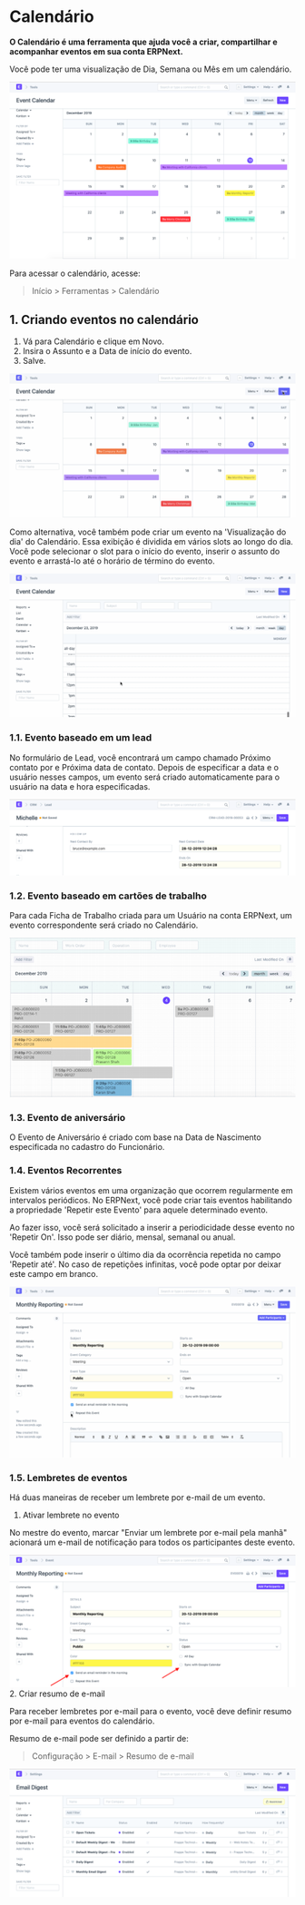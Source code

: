# Calendário


**O Calendário é uma ferramenta que ajuda você a criar, compartilhar e acompanhar eventos em sua conta ERPNext.**


Você pode ter uma visualização de Dia, Semana ou Mês em um calendário.


![Calendário](/files/using-calender-1.png)


Para acessar o calendário, acesse:



>
> Início > Ferramentas > Calendário
>
>
>


## 1. Criando eventos no calendário


1. Vá para Calendário e clique em Novo.
2. Insira o Assunto e a Data de início do evento.
3. Salve.


![Calendário](/files/using-calender-2.gif)


Como alternativa, você também pode criar um evento na 'Visualização do dia' do Calendário. Essa exibição é dividida em vários slots ao longo do dia. Você pode selecionar o slot para o início do evento, inserir o assunto do evento e arrastá-lo até o horário de término do evento.


![Calendário](/files/using-calender-3.gif)


### 1.1. Evento baseado em um lead


No formulário de Lead, você encontrará um campo chamado Próximo contato por e Próxima data de contato. Depois de especificar a data e o usuário nesses campos, um evento será criado automaticamente para o usuário na data e hora especificadas.


![Agenda](/files/using-calender-4.png)


### 1.2. Evento baseado em cartões de trabalho


Para cada Ficha de Trabalho criada para um Usuário na conta ERPNext, um evento correspondente será criado no Calendário.


![Agenda](/files/using-calender-job-card.png)


### 1.3. Evento de aniversário


O Evento de Aniversário é criado com base na Data de Nascimento especificada no cadastro do Funcionário.


### 1.4. Eventos Recorrentes


Existem vários eventos em uma organização que ocorrem regularmente em intervalos periódicos. No ERPNext, você pode criar tais eventos habilitando a propriedade 'Repetir este Evento' para aquele determinado evento.


Ao fazer isso, você será solicitado a inserir a periodicidade desse evento no 'Repetir On'. Isso pode ser diário, mensal, semanal ou anual.


Você também pode inserir o último dia da ocorrência repetida no campo 'Repetir até'. No caso de repetições infinitas, você pode optar por deixar este campo em branco.


![Calendário](/files/using-calender-5.gif)


### 1.5. Lembretes de eventos


Há duas maneiras de receber um lembrete por e-mail de um evento.


1. Ativar lembrete no evento


No mestre do evento, marcar "Enviar um lembrete por e-mail pela manhã" acionará um e-mail de notificação para todos os participantes deste evento.


![Agenda](/files/using-calender-6.png)
2. Criar resumo de e-mail


Para receber lembretes por e-mail para o evento, você deve definir resumo por e-mail para eventos do calendário.


Resumo de e-mail pode ser definido a partir de:



>
> Configuração > E-mail > Resumo de e-mail
>
>
>


![Agenda](/files/using-calender-7.png)